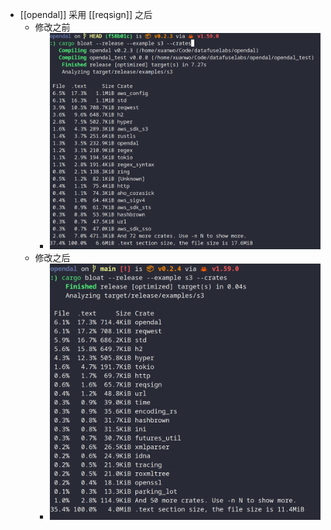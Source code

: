 - [[opendal]] 采用 [[reqsign]] 之后
	- 修改之前
		- ![image.png](../assets/image_1647593185435_0.png)
	- 修改之后
		- ![image.png](../assets/image_1647593277474_0.png)